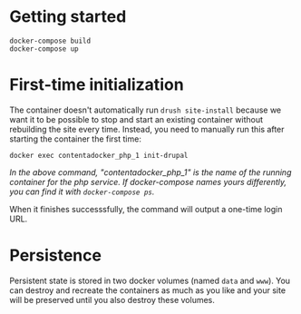 # Getting started

```
docker-compose build
docker-compose up
```

# First-time initialization

The container doesn't automatically run `drush site-install` because we want it to be possible to stop and start an existing container without rebuilding the site every time. Instead, you need to manually run this after starting the container the first time:

`docker exec contentadocker_php_1 init-drupal`

_In the above command, "contentadocker_php_1" is the name of the running container for the php service. If docker-compose names yours differently, you can find it with `docker-compose ps`._

When it finishes successsfully, the command will output a one-time login URL.

# Persistence

Persistent state is stored in two docker volumes (named `data` and `www`). You can destroy and recreate the containers as much as you like and your site will be preserved until you also destroy these volumes.